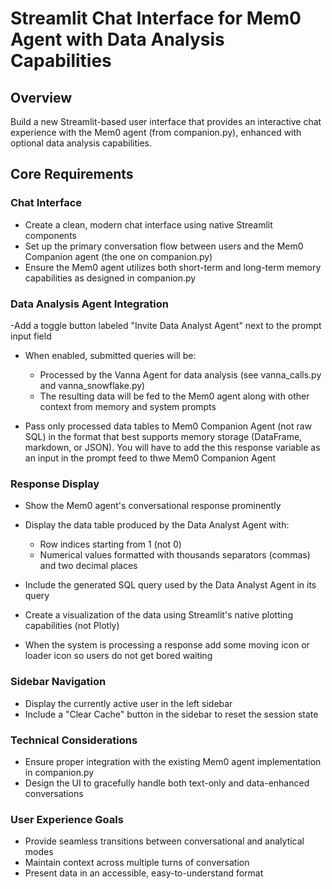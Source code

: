 # Streamlit Chat Interface for Mem0 Agent with Data Analysis Capabilities

## Overview
Build a new Streamlit-based user interface that provides an interactive chat experience with the Mem0 agent (from companion.py), enhanced with optional data analysis capabilities.

## Core Requirements

### Chat Interface
- Create a clean, modern chat interface using native Streamlit components
- Set up the primary conversation flow between users and the Mem0 Companion agent (the one on companion.py)
- Ensure the Mem0 agent utilizes both short-term and long-term memory capabilities as designed in companion.py

### Data Analysis Agent Integration
-Add a toggle button labeled "Invite Data Analyst Agent" next to the prompt input field
- When enabled, submitted queries will be:
    - Processed by the Vanna Agent for data analysis (see vanna_calls.py and vanna_snowflake.py)
    - The resulting data will be fed to the Mem0 agent along with other context from memory and system prompts

- Pass only processed data tables to Mem0 Companion Agent (not raw SQL) in the format that best supports memory storage (DataFrame, markdown, or JSON). You will have to add the this response variable as an input in the prompt feed to thwe Mem0 Companion Agent

### Response Display
- Show the Mem0 agent's conversational response prominently
- Display the data table produced by the Data Analyst Agent with:
    - Row indices starting from 1 (not 0)
    - Numerical values formatted with thousands separators (commas) and two decimal places

- Include the generated SQL query used by the Data Analyst Agent in its query
- Create a visualization of the data using Streamlit's native plotting capabilities (not Plotly)
- When the system is processing a response add some moving icon or loader icon so users do not get bored waiting

### Sidebar Navigation
- Display the currently active user in the left sidebar
- Include a "Clear Cache" button in the sidebar to reset the session state

### Technical Considerations
- Ensure proper integration with the existing Mem0 agent implementation in companion.py
- Design the UI to gracefully handle both text-only and data-enhanced conversations

### User Experience Goals
- Provide seamless transitions between conversational and analytical modes
- Maintain context across multiple turns of conversation
- Present data in an accessible, easy-to-understand format